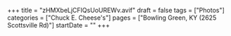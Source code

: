 +++
title = "zHMXbeLjCFIQsUoUREWv.avif"
draft = false
tags = ["Photos"]
categories = ["Chuck E. Cheese's"]
pages = ["Bowling Green, KY (2625 Scottsville Rd)"]
startDate = ""
+++
